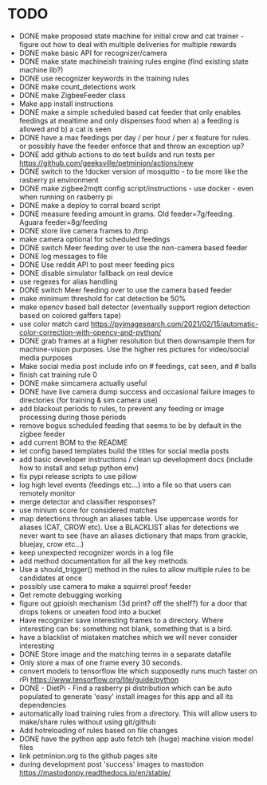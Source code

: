 # TODO

- DONE make proposed state machine for initial crow and cat trainer - figure out how to deal with multiple deliveries for multiple rewards
- DONE make basic API for recognizer/camera
- DONE make state machineish training rules engine (find existing state machine lib?)
- DONE use recognizer keywords in the training rules
- DONE make count_detections work
- DONE make ZigbeeFeeder class 
- Make app install instructions
- DONE make a simple scheduled based cat feeder that only enables feedings at mealtime and only dispenses food when a) a feeding is allowed and b) a cat is seen
- DONE have a max feedings per day / per hour / per x feature for rules. or possibly have the feeder enforce that and throw an exception up?
- DONE add github actions to do test builds and run tests per https://github.com/geeksville/petminion/actions/new
- DONE switch to the !docker version of mosquitto - to be more like the rasberry pi environment
- DONE make zigbee2mqtt config script/instructions - use docker - even when running on rasberry pi
- DONE make a deploy to corral board script
- DONE measure feeding amount in grams.   Old feeder=7g/feeding. Aguara feeder=8g/feeding
- DONE store live camera frames to /tmp
- make camera optional for scheduled feedings
- DONE switch Meer feeding over to use the non-camera based feeder
- DONE log messages to file
- DONE Use reddit API to post meer feeding pics
- DONE disable simulator fallback on real device
- use regexes for alias handling
- DONE switch Meer feeding over to use the camera based feeder
- make minimum threshold for cat detection be 50%
- make opencv based ball detector (eventually support region detection based on colored gaffers tape)
- use color match card https://pyimagesearch.com/2021/02/15/automatic-color-correction-with-opencv-and-python/
- DONE grab frames at a higher resolution but then downsample them for machine-vision purposes.  Use the higher res pictures for video/social media purposes
- Make social media post include info on # feedings, cat seen, and # balls
- finish cat training rule 0
- DONE make simcamera actually useful
- DONE have live camera dump success and occasional failure images to directories (for training & sim camera use)
- add blackout periods to rules, to prevent any feeding or image processing during those periods 
- remove bogus scheduled feeding that seems to be by default in the zigbee feeder
- add current BOM to the README
- let config based templates build the titles for social media posts
- add basic developer instructions / clean up development docs (include how to install and setup python env)
- fix pypi release scripts to use pillow
- log high level events (feedings etc...) into a file so that users can remotely monitor
- merge detector and classifier responses?
- use minium score for considered matches
- map detections through an aliases table.  Use uppercase words for aliases (CAT, CROW etc).  Use a BLACKLIST alias for detections we never want to see (have an aliases dictionary that maps from grackle, bluejay, crow etc...)
- keep unexpected recognizer words in a log file 
- add method documentation for all the key methods
- Use a should_trigger() method in the rules to allow multiple rules to be candidates at once
- possibly use camera to make a squirrel proof feeder
- Get remote debugging working
- figure out gpioish mechanism (3d print? off the shelf?) for a door that drops tokens or uneaten food into a bucket
- Have recognizer save interesting frames to a directory.  Where interesting
    can be: something not blank, something that is a bird.
- have a blacklist of mistaken matches which we will never consider interesting  
- DONE Store image and the matching terms in a separate datafile  
- Only store a max of one frame every 30 seconds.
- convert models to tensorflow lite which supposedly runs much faster on rPi https://www.tensorflow.org/lite/guide/python
- DONE - DietPi - Find a rasberry pi distribution which can be auto populated to generate 'easy' install images for this app and all its dependencies
- automatically load training rules from a directory.  This will allow users to make/share rules without using git/github
- Add hotreloading of rules based on file changes
- DONE have the python app auto fetch teh (huge) machine vision model files
- link petminion.org to the github pages site
- during development post 'success' images to mastodon https://mastodonpy.readthedocs.io/en/stable/

